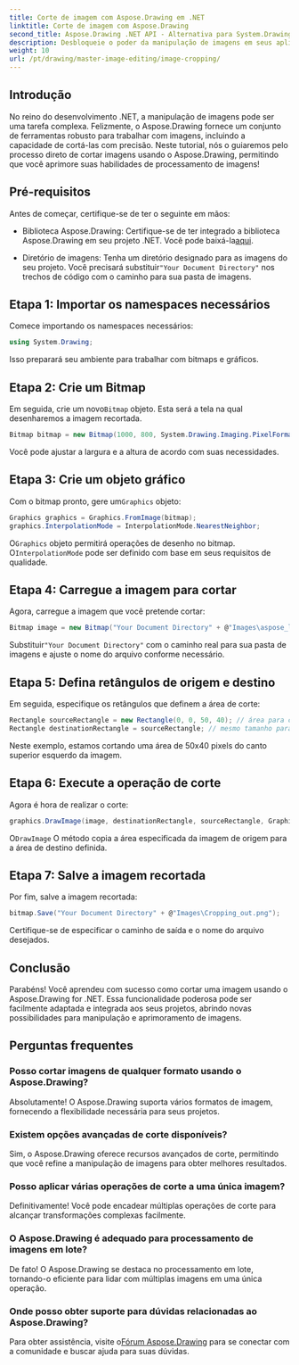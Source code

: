 ```yaml
---
title: Corte de imagem com Aspose.Drawing em .NET
linktitle: Corte de imagem com Aspose.Drawing
second_title: Aspose.Drawing .NET API - Alternativa para System.Drawing.Common
description: Desbloqueie o poder da manipulação de imagens em seus aplicativos .NET com nosso guia passo a passo para cortar imagens usando Aspose.Drawing. Este tutorial abrange tudo o que você precisa saber, desde a criação de um Bitmap até salvar a imagem cortada final.
weight: 10
url: /pt/drawing/master-image-editing/image-cropping/
---
```

## Introdução

No reino do desenvolvimento .NET, a manipulação de imagens pode ser uma tarefa complexa. Felizmente, o Aspose.Drawing fornece um conjunto de ferramentas robusto para trabalhar com imagens, incluindo a capacidade de cortá-las com precisão. Neste tutorial, nós o guiaremos pelo processo direto de cortar imagens usando o Aspose.Drawing, permitindo que você aprimore suas habilidades de processamento de imagens!

## Pré-requisitos

Antes de começar, certifique-se de ter o seguinte em mãos:

- Biblioteca Aspose.Drawing: Certifique-se de ter integrado a biblioteca Aspose.Drawing em seu projeto .NET. Você pode baixá-la[aqui](https://releases.aspose.com/drawing/net/).
  
-  Diretório de imagens: Tenha um diretório designado para as imagens do seu projeto. Você precisará substituir`"Your Document Directory"` nos trechos de código com o caminho para sua pasta de imagens.

## Etapa 1: Importar os namespaces necessários

Comece importando os namespaces necessários:

```csharp
using System.Drawing;
```

Isso preparará seu ambiente para trabalhar com bitmaps e gráficos.

## Etapa 2: Crie um Bitmap

 Em seguida, crie um novo`Bitmap` objeto. Esta será a tela na qual desenharemos a imagem recortada.

```csharp
Bitmap bitmap = new Bitmap(1000, 800, System.Drawing.Imaging.PixelFormat.Format32bppPArgb);
```

Você pode ajustar a largura e a altura de acordo com suas necessidades.

## Etapa 3: Crie um objeto gráfico

 Com o bitmap pronto, gere um`Graphics` objeto:

```csharp
Graphics graphics = Graphics.FromImage(bitmap);
graphics.InterpolationMode = InterpolationMode.NearestNeighbor;
```

 O`Graphics` objeto permitirá operações de desenho no bitmap. O`InterpolationMode` pode ser definido com base em seus requisitos de qualidade.

## Etapa 4: Carregue a imagem para cortar

Agora, carregue a imagem que você pretende cortar:

```csharp
Bitmap image = new Bitmap("Your Document Directory" + @"Images\aspose_logo.png");
```

 Substituir`"Your Document Directory"` com o caminho real para sua pasta de imagens e ajuste o nome do arquivo conforme necessário.

## Etapa 5: Defina retângulos de origem e destino

Em seguida, especifique os retângulos que definem a área de corte:

```csharp
Rectangle sourceRectangle = new Rectangle(0, 0, 50, 40); // área para cultivar
Rectangle destinationRectangle = sourceRectangle; // mesmo tamanho para destino
```

Neste exemplo, estamos cortando uma área de 50x40 pixels do canto superior esquerdo da imagem.

## Etapa 6: Execute a operação de corte

Agora é hora de realizar o corte:

```csharp
graphics.DrawImage(image, destinationRectangle, sourceRectangle, GraphicsUnit.Pixel);
```

 O`DrawImage` O método copia a área especificada da imagem de origem para a área de destino definida.

## Etapa 7: Salve a imagem recortada

Por fim, salve a imagem recortada:

```csharp
bitmap.Save("Your Document Directory" + @"Images\Cropping_out.png");
```

Certifique-se de especificar o caminho de saída e o nome do arquivo desejados.

## Conclusão

Parabéns! Você aprendeu com sucesso como cortar uma imagem usando o Aspose.Drawing for .NET. Essa funcionalidade poderosa pode ser facilmente adaptada e integrada aos seus projetos, abrindo novas possibilidades para manipulação e aprimoramento de imagens.

## Perguntas frequentes

### Posso cortar imagens de qualquer formato usando o Aspose.Drawing?

Absolutamente! O Aspose.Drawing suporta vários formatos de imagem, fornecendo a flexibilidade necessária para seus projetos.

### Existem opções avançadas de corte disponíveis?

Sim, o Aspose.Drawing oferece recursos avançados de corte, permitindo que você refine a manipulação de imagens para obter melhores resultados.

### Posso aplicar várias operações de corte a uma única imagem?

Definitivamente! Você pode encadear múltiplas operações de corte para alcançar transformações complexas facilmente.

### O Aspose.Drawing é adequado para processamento de imagens em lote?

De fato! O Aspose.Drawing se destaca no processamento em lote, tornando-o eficiente para lidar com múltiplas imagens em uma única operação.

### Onde posso obter suporte para dúvidas relacionadas ao Aspose.Drawing?

Para obter assistência, visite o[Fórum Aspose.Drawing](https://forum.aspose.com/c/diagram/17) para se conectar com a comunidade e buscar ajuda para suas dúvidas.